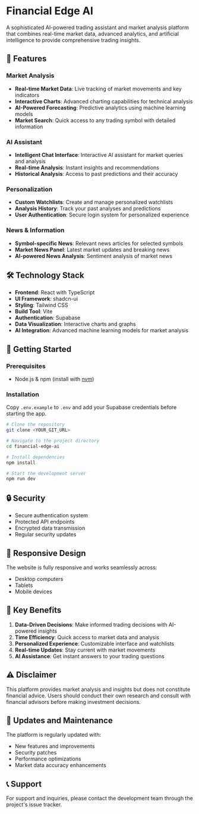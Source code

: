 # Financial Edge AI

A sophisticated AI-powered trading assistant and market analysis platform that combines real-time market data, advanced analytics, and artificial intelligence to provide comprehensive trading insights.

## 🌟 Features

### Market Analysis
- **Real-time Market Data**: Live tracking of market movements and key indicators
- **Interactive Charts**: Advanced charting capabilities for technical analysis
- **AI-Powered Forecasting**: Predictive analytics using machine learning models
- **Market Search**: Quick access to any trading symbol with detailed information

### AI Assistant
- **Intelligent Chat Interface**: Interactive AI assistant for market queries and analysis
- **Real-time Analysis**: Instant insights and recommendations
- **Historical Analysis**: Access to past predictions and their accuracy

### Personalization
- **Custom Watchlists**: Create and manage personalized watchlists
- **Analysis History**: Track your past analyses and predictions
- **User Authentication**: Secure login system for personalized experience

### News & Information
- **Symbol-specific News**: Relevant news articles for selected symbols
- **Market News Panel**: Latest market updates and breaking news
- **AI-powered News Analysis**: Sentiment analysis of market news

## 🛠️ Technology Stack

- **Frontend**: React with TypeScript
- **UI Framework**: shadcn-ui
- **Styling**: Tailwind CSS
- **Build Tool**: Vite
- **Authentication**: Supabase
- **Data Visualization**: Interactive charts and graphs
- **AI Integration**: Advanced machine learning models for market analysis

## 🚀 Getting Started

### Prerequisites
- Node.js & npm (install with [nvm](https://github.com/nvm-sh/nvm#installing-and-updating))

### Installation

Copy `.env.example` to `.env` and add your Supabase credentials before starting the app.

```sh
# Clone the repository
git clone <YOUR_GIT_URL>

# Navigate to the project directory
cd financial-edge-ai

# Install dependencies
npm install

# Start the development server
npm run dev
```

## 🔒 Security

- Secure authentication system
- Protected API endpoints
- Encrypted data transmission
- Regular security updates

## 📱 Responsive Design

The website is fully responsive and works seamlessly across:
- Desktop computers
- Tablets
- Mobile devices

## 🎯 Key Benefits

1. **Data-Driven Decisions**: Make informed trading decisions with AI-powered insights
2. **Time Efficiency**: Quick access to market data and analysis
3. **Personalized Experience**: Customizable interface and watchlists
4. **Real-time Updates**: Stay current with market movements
5. **AI Assistance**: Get instant answers to your trading questions

## ⚠️ Disclaimer

This platform provides market analysis and insights but does not constitute financial advice. Users should conduct their own research and consult with financial advisors before making investment decisions.

## 🔄 Updates and Maintenance

The platform is regularly updated with:
- New features and improvements
- Security patches
- Performance optimizations
- Market data accuracy enhancements

## 📞 Support

For support and inquiries, please contact the development team through the project's issue tracker.


